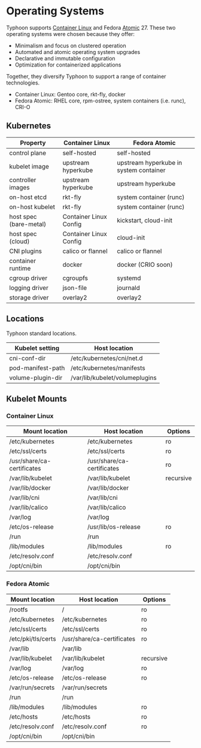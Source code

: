# Operating Systems

Typhoon supports [Container Linux](https://coreos.com/why/) and Fedora [Atomic](https://www.projectatomic.io/) 27. These two operating systems were chosen because they offer:

* Minimalism and focus on clustered operation
* Automated and atomic operating system upgrades
* Declarative and immutable configuration
* Optimization for containerized applications

Together, they diversify Typhoon to support a range of container technologies.

* Container Linux: Gentoo core, rkt-fly, docker
* Fedora Atomic: RHEL core, rpm-ostree, system containers (i.e. runc), CRI-O

## Kubernetes

| Property          | Container Linux | Fedora Atomic |
|-------------------|-----------------|---------------|
| control plane     | self-hosted | self-hosted |
| kubelet image     | upstream hyperkube | upstream hyperkube in system container |
| controller images | upstream hyperkube | upstream hyperkube |
| on-host etcd      | rkt-fly   | system container (runc) |
| on-host kubelet   | rkt-fly   | system container (runc) |
| host spec (bare-metal) | Container Linux Config | kickstart, cloud-init | 
| host spec (cloud)      | Container Linux Config | cloud-init |
| CNI plugins       | calico or flannel | calico or flannel |
| container runtime | docker    | docker (CRIO soon) |
| cgroup driver     | cgroupfs  | systemd  |
| logging driver    | json-file | journald |
| storage driver    | overlay2  | overlay2 |

## Locations

Typhoon standard locations.

| Kubelet setting   | Host location                  |
|-------------------|--------------------------------|
| cni-conf-dir      | /etc/kubernetes/cni/net.d      |
| pod-manifest-path | /etc/kubernetes/manifests      |
| volume-plugin-dir | /var/lib/kubelet/volumeplugins |

## Kubelet Mounts

### Container Linux

| Mount location    | Host location     | Options |
|-------------------|-------------------|---------|
| /etc/kubernetes   | /etc/kubernetes   | ro |
| /etc/ssl/certs    | /etc/ssl/certs    | ro |
| /usr/share/ca-certificates | /usr/share/ca-certificates | ro |
| /var/lib/kubelet  | /var/lib/kubelet  | recursive |
| /var/lib/docker   | /var/lib/docker   | |
| /var/lib/cni      | /var/lib/cni      | |
| /var/lib/calico   | /var/lib/calico   | |
| /var/log          | /var/log          | |
| /etc/os-release   | /usr/lib/os-release | ro |
| /run              | /run |            |
| /lib/modules      | /lib/modules | ro |
| /etc/resolv.conf  | /etc/resolv.conf  | |
| /opt/cni/bin      | /opt/cni/bin      | |


### Fedora Atomic

| Mount location     | Host location    | Options |
|--------------------|------------------|---------|
| /rootfs            | /                | ro |
| /etc/kubernetes    | /etc/kubernetes  | ro |
| /etc/ssl/certs     | /etc/ssl/certs   | ro |
| /etc/pki/tls/certs | /usr/share/ca-certificates | ro |
| /var/lib           | /var/lib         | |
| /var/lib/kubelet   | /var/lib/kubelet | recursive |
| /var/log           | /var/log         | ro |
| /etc/os-release    | /etc/os-release  | ro |
| /var/run/secrets   | /var/run/secrets | |
| /run               | /run             | |
| /lib/modules       | /lib/modules     | ro |
| /etc/hosts         | /etc/hosts       | ro |
| /etc/resolv.conf   | /etc/resolv.conf | ro |
| /opt/cni/bin       | /opt/cni/bin     | |


